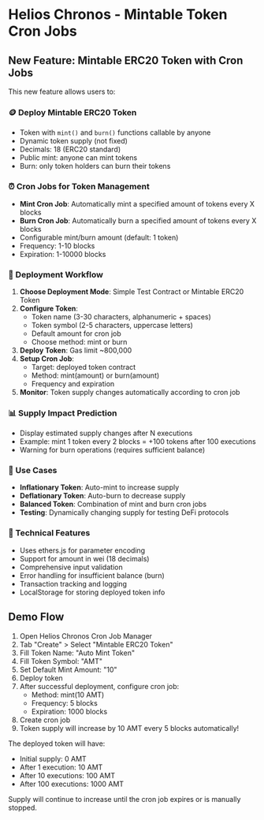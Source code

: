 # Helios Chronos - Mintable Token Cron Jobs

## New Feature: Mintable ERC20 Token with Cron Jobs

This new feature allows users to:

### 🪙 Deploy Mintable ERC20 Token
- Token with `mint()` and `burn()` functions callable by anyone
- Dynamic token supply (not fixed)
- Decimals: 18 (ERC20 standard)
- Public mint: anyone can mint tokens
- Burn: only token holders can burn their tokens

### ⏰ Cron Jobs for Token Management
- **Mint Cron Job**: Automatically mint a specified amount of tokens every X blocks
- **Burn Cron Job**: Automatically burn a specified amount of tokens every X blocks
- Configurable mint/burn amount (default: 1 token)
- Frequency: 1-10 blocks
- Expiration: 1-10000 blocks

### 🔄 Deployment Workflow
1. **Choose Deployment Mode**: Simple Test Contract or Mintable ERC20 Token
2. **Configure Token**: 
   - Token name (3-30 characters, alphanumeric + spaces)
   - Token symbol (2-5 characters, uppercase letters)
   - Default amount for cron job
   - Choose method: mint or burn
3. **Deploy Token**: Gas limit ~800,000
4. **Setup Cron Job**:
   - Target: deployed token contract
   - Method: mint(amount) or burn(amount)
   - Frequency and expiration
5. **Monitor**: Token supply changes automatically according to cron job

### 📊 Supply Impact Prediction
- Display estimated supply changes after N executions
- Example: mint 1 token every 2 blocks = +100 tokens after 100 executions
- Warning for burn operations (requires sufficient balance)

### 🎯 Use Cases
- **Inflationary Token**: Auto-mint to increase supply
- **Deflationary Token**: Auto-burn to decrease supply
- **Balanced Token**: Combination of mint and burn cron jobs
- **Testing**: Dynamically changing supply for testing DeFi protocols

### 🚀 Technical Features
- Uses ethers.js for parameter encoding
- Support for amount in wei (18 decimals)
- Comprehensive input validation
- Error handling for insufficient balance (burn)
- Transaction tracking and logging
- LocalStorage for storing deployed token info

## Demo Flow

1. Open Helios Chronos Cron Job Manager
2. Tab "Create" > Select "Mintable ERC20 Token"
3. Fill Token Name: "Auto Mint Token"
4. Fill Token Symbol: "AMT"
5. Set Default Mint Amount: "10"
6. Deploy token
7. After successful deployment, configure cron job:
   - Method: mint(10 AMT)
   - Frequency: 5 blocks
   - Expiration: 1000 blocks
8. Create cron job
9. Token supply will increase by 10 AMT every 5 blocks automatically!

The deployed token will have:
- Initial supply: 0 AMT
- After 1 execution: 10 AMT  
- After 10 executions: 100 AMT
- After 100 executions: 1000 AMT

Supply will continue to increase until the cron job expires or is manually stopped.
